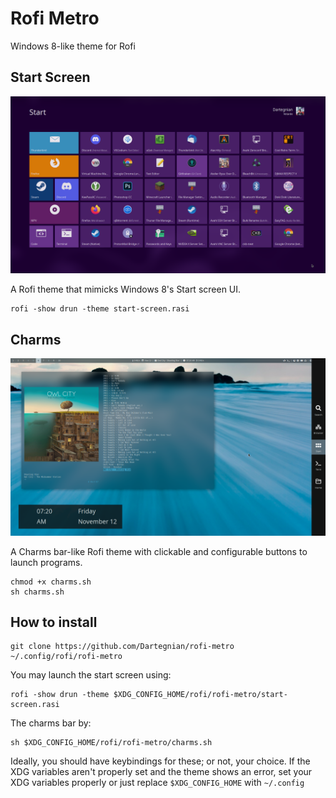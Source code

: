 # Rofi Metro
Windows 8-like theme for Rofi

## Start Screen
![Screenshot of Rofi mimicking Windows 8's Start Screen](screenshot1.png?raw=true "Start Screen")

A Rofi theme that mimicks Windows 8's Start screen UI.

```
rofi -show drun -theme start-screen.rasi
```

## Charms

![Screenshot of Rofi with the Charms-like bar open](screenshot2.png?raw=true "Charms bar")

A Charms bar-like Rofi theme with clickable and configurable buttons to launch programs.

```
chmod +x charms.sh
sh charms.sh
```

## How to install
```
git clone https://github.com/Dartegnian/rofi-metro ~/.config/rofi/rofi-metro
```

You may launch the start screen using:
```
rofi -show drun -theme $XDG_CONFIG_HOME/rofi/rofi-metro/start-screen.rasi
```

The charms bar by:
```
sh $XDG_CONFIG_HOME/rofi/rofi-metro/charms.sh
```

Ideally, you should have keybindings for these; or not, your choice. If the XDG variables aren't properly set and the theme shows an error, set your XDG variables properly or just replace `$XDG_CONFIG_HOME` with `~/.config`
